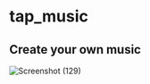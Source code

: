 # tap_music
## Create your own music 
![Screenshot (129)](https://user-images.githubusercontent.com/55022376/92441551-0bb11b00-f1cc-11ea-9dcf-cf44cdcb2419.png)
